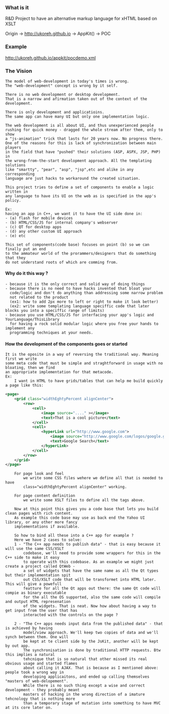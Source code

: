 
### What is it
R&D Project to have an alternative markup language for xHTML based on XSLT

Origin -> http://ukoreh.github.io -> AppKit() -> POC

### Example
http://ukoreh.github.io/appkit/pocdemo.xml

### The Vision
	The model of web-development in today's times is wrong.
    The "web-development" concept is wrong by it self.
    
    There is no web development or desktop development.
    That is a narrow and afirmation taken out of the context of the development.
    
    There is only development and applicatioins.
    The same app can have many UI but only one implementation logic.

    The web development is all about UI, and thus unexperienced people
    rushing for quick money - dragged the whole stream after them, only to show 
    a "js-animation" trick that lasts for 20 years now. No progress there.
    One of the reasons for this is lack of synchronization between main players
    in the field that have "pushed" their solutions (ASP, ASPX, JSP, PHP) in 
    the wrong-from-the-start development approach. All the templating solutions 
    like "smartty", "pear", "asp", "jsp",etc and alike in any corresponding 
    language are just hacks to workaround the created situation.

    This project tries to define a set of components to enable a logic written in
    any language to have its UI on the web as is specified in the app's policy.
    
    Ex:
    having an app in C++, we want it to have the UI side done in:
    - (a) flash for mobile devices
    - (b) HTML/CSS/JS for internal company's webserver
    - (c) QT for desktop apps
    - (d) any other custom UI approach
    - (e) etc

    This set of components(code base) focuses on point (b) so we can finally put an end
    to the ammateur world of the prorammers/designers that do something that they 
    do not understand roots of which are comming from.

#### Why do it this way ?
    - because it is the only correct and solid way of doing things
    - because there is no need to have hacks invented that bloat your 
      code/logic and don't do anything than addressing some narrow problem 
      not related to the product
      (ex1: how to add 2px more to left or right to make it look better)
      (ex2: write some templating language speciffic code that later blocks you into a speciffic range of limits)
    - because you use HTML/CSS/JS for interfacing your app's logic and YourLanguage/ThisLibrary 
      for having a rock solid modular logic where you free your hands to implement any 
      programming techniques at your needs.
      
      
#### How the development of the components goes or started
    It is the oposite in a way of reversing the traditional way. Meaning first we write
    some meta code that must be simple and straghtforward in usage with no bloating, then we find
    an appropriate implementation for that metacode.
    Ex:
        I want in HTML to have grids/tables that can help me build quickly a page like this:

```xml
<page>
	<grid class="widthEghtyPercent alignCenter">
		<row>
			<cell>
				<image source="...." ></image>
				<text>That is a cool picture</text>
			</cell>
			<cell>
				<hyperLink url="http://www.google.com">
					<image source="http://www.google.com/logos/google.gif" ></image>
					<text>Google Search</text>
				</hyperLink>
			</cell>
		</row>
	</grid>
</page>
```

		For page look and feel
            we write some CSS files wehere we define all that is needed to have 
            class="widthEghtyPercent alignCenter" working.
        
        For page content definition 
            we write some XSLT files to define all the tags above.

        Now at this point this gives you a code base that lets you build clean pages with rich content.
        As example this code base may use as back end the Yahoo UI library, or any other more fancy 
        implementations if available.
        
        So how to bind all these into a C++ app for example ?
        Here we have 2 cases to solve:
        1 - "The C++ app needs to publish data" - that is easy because it will use the same CSS/XSLT 
            codebase, we'll need to provide some wrappers for this in the C++ side to make it easy 
            to operate with this codebase. As an example we might just create a project called QtWeb - 
            a set of widgets that have the same name as all the Qt types but their implementation spit 
            out CSS/XSLT code that will be transformet into HTML later. This will give a powefull 
            featture for all the Qt apps out there: the same Qt code will compie as binary executable 
            for the all the OS supported, also the same code will compile and output HTML represenation 
            of the widgets. That is neat. Now how about having a way to get input from the user that has 
            interacted with the controls on the page ?
            
        2 - "The C++ apps needs input data from the published data" - that is achieved by having 
            model/view approach. We'll keep two copies of data and we'll synch between them. One will 
            be kept at te client side by the JsKit, another will be kept by out app. 
            The synchronisation is done by traditional HTTP requests. Btw this implies a natural 
            tehcnique that is so natural that other missed its real obvious usage and started flames 
            about calling it AJAX. That is because as I mentioned above: people took a wrong way in 
            developing applicaitons, and ended up calling themselves "masters of web-delopement". 
            While there is no such thing except a wise and correct development - they probably meant 
            masters of hacking in the wrong direction of a imature tehcnology that is nothing more 
            than a temporary stage of mutation into something to have MVC at its core later on.
